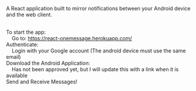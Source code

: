 A React application built to mirror notifications between your Android device and the web client. <br /><br />

To start the app: <br />
  &nbsp;&nbsp;&nbsp;&nbsp;Go to: https://react-onemessage.herokuapp.com/ <br />
Authenticate:<br />
	&nbsp;&nbsp;&nbsp;&nbsp;Login with your Google account (The android device must use the same email)<br />
Download the Android Application: <br />
  &nbsp;&nbsp;&nbsp;&nbsp;Has not been approved yet, but I will update this with a link when it is available <br />
Send and Receive Messages!
